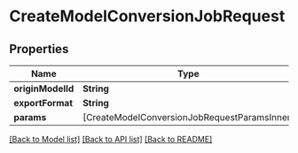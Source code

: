# CreateModelConversionJobRequest

## Properties
Name | Type | Description | Notes
------------ | ------------- | ------------- | -------------
**originModelId** | **String** |  | 
**exportFormat** | **String** |  | 
**params** | [CreateModelConversionJobRequestParamsInner] |  | 

[[Back to Model list]](../README.md#documentation-for-models) [[Back to API list]](../README.md#documentation-for-api-endpoints) [[Back to README]](../README.md)


